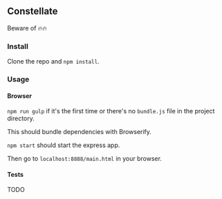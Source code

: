 ## Constellate

Beware of 🔥🔥

### Install

Clone the repo and `npm install`.

### Usage

#### Browser

`npm run gulp` if it's the first time or there's no `bundle.js` file in the project directory.

This should bundle dependencies with Browserify.

`npm start` should start the express app.

Then go to `localhost:8888/main.html` in your browser.

#### Tests

TODO
